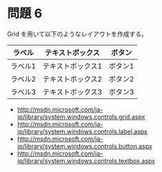 # 問題 6
Grid を用いて以下のようなレイアウトを作成する。

| ラベル  | テキストボックス  | ボタン  |
|:-------:|:-----------------:|:-------:|
| ラベル1 | テキストボックス1 | ボタン1 |
| ラベル2 | テキストボックス2 | ボタン2 |
| ラベル3 | テキストボックス3 | ボタン3 |

- http://msdn.microsoft.com/ja-jp/library/system.windows.controls.grid.aspx
- http://msdn.microsoft.com/ja-jp/library/system.windows.controls.label.aspx
- http://msdn.microsoft.com/ja-jp/library/system.windows.controls.button.aspx
- http://msdn.microsoft.com/ja-jp/library/system.windows.controls.textbox.aspx
